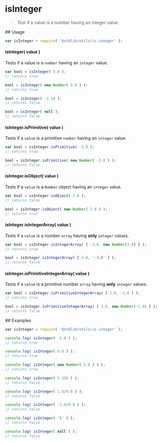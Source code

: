 isInteger
===
> Test if a value is a number having an integer value.

<section class="usage">
## Usage

``` javascript
var isInteger = require( '@stdlib/utils/is-integer' );
```


#### isInteger( value )

Tests if a value is a `number` having an `integer` value.

``` javascript
var bool = isInteger( 5.0 );
// returns true

bool = isInteger( new Number( 5.0 ) );
// returns true

bool = isInteger( -3.14 );
// returns false

bool = isInteger( null );
// returns false
```

#### isInteger.isPrimitive( value )

Tests if a `value` is a primitive `number` having an `integer` value.

``` javascript
var bool = isInteger.isPrimitive( -3.0 );
// returns true

bool = isInteger.isPrimitive( new Number( -3.0 ) );
// returns false
```

#### isInteger.isObject( value )

Tests if a `value` is a `Number` object having an `integer` value.

``` javascript
var bool = isInteger.isObject( 3.0 );
// returns false

bool = isInteger.isObject( new Number( 3.0 ) );
// returns true
```

#### isInteger.isIntegerArray( value )

Tests if a `value` is a number `array` having __only__ `integer` values.

``` javascript
var bool = isInteger.isIntegerArray( [ -3.0, new Number(3.0) ] );
// returns true

bool = isInteger.isIntegerArray( [ 3.0, '-3.0' ] );
// returns false
```

#### isInteger.isPrimitiveIntegerArray( value )

Tests if a `value` is a primitive number `array` having __only__ `integer` values.

``` javascript
var bool = isInteger.isPrimitiveIntegerArray( [ 1.0, -1.0 ] );
// returns true

bool = isInteger.isPrimitiveIntegerArray( [ 3.0, new Number(-1.0) ] );
// returns false
```
</section>

<!-- /.usage -->

<section class="examples">
## Examples

``` javascript
var isInteger = require( '@stdlib/utils/is-integer' );

console.log( isInteger( -5.0 ) );
// returns true

console.log( isInteger( 0.0 ) );
// returns true

console.log( isInteger( new Number( 5.0 ) ) );
// returns true

console.log( isInteger( 5.256 ) );
// returns false

console.log( isInteger( 1.0/0.0 ) );
// returns false

console.log( isInteger( -1.0/0.0 ) );
// returns false

console.log( isInteger( '5' ) );
// returns false

console.log( isInteger( null ) );
// returns false
```
</section>

<!-- /.examples -->

<section class="links">
</section>

<!-- /.links -->
